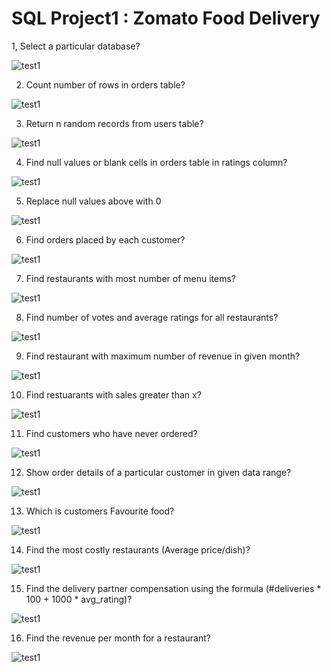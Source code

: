 # SQL Project1 : Zomato Food Delivery

1, Select a particular database?

![test1](https://github.com/Mervin50/SQL_Project1_Zomato_Food_Delivery/assets/167336864/c7fc5670-80c2-461e-be62-17244879fb10)

2. Count number of rows in orders table?

![test1](https://github.com/Mervin50/SQL_Project1_Zomato_Food_Delivery/assets/167336864/7d43d533-c1ab-4099-af59-9a3e0f187b29)

3. Return n random records from users table?

![test1](https://github.com/Mervin50/SQL_Project1_Zomato_Food_Delivery/assets/167336864/4e325f2b-6d6a-4549-a077-b13ec5c79a87)

4. Find null values or blank cells in orders table in ratings column?

![test1](https://github.com/Mervin50/SQL_Project1_Zomato_Food_Delivery/assets/167336864/3f46bf00-9674-4005-a421-b9cb04faa3c5)

5. Replace null values above with 0

![test1](https://github.com/Mervin50/SQL_Project1_Zomato_Food_Delivery/assets/167336864/265dce29-c770-4956-b84b-db78dfcb8b0b)

6. Find orders placed by each customer?

![test1](https://github.com/Mervin50/SQL_Project1_Zomato_Food_Delivery/assets/167336864/27f42c20-85f3-40d5-873b-253bb06f4866)

7. Find restaurants with most number of menu items?

![test1](https://github.com/Mervin50/SQL_Project1_Zomato_Food_Delivery/assets/167336864/0e2360a8-c00f-407b-a6b0-1e7dacfa061c)

8. Find number of votes and average ratings for all restaurants?

![test1](https://github.com/Mervin50/SQL_Project1_Zomato_Food_Delivery/assets/167336864/d8d10095-255e-49e2-9920-f19a7cf75361)

9. Find restaurant with maximum number of revenue in given month?

![test1](https://github.com/Mervin50/SQL_Project1_Zomato_Food_Delivery/assets/167336864/af1a98b1-2caf-4ffa-9515-59e87f102f60)

10. Find restuarants with sales greater than x?

![test1](https://github.com/Mervin50/SQL_Project1_Zomato_Food_Delivery/assets/167336864/2dba4661-9696-4c38-a33f-93f71c98dffc)

11. Find customers who have never ordered?

![test1](https://github.com/Mervin50/SQL_Project1_Zomato_Food_Delivery/assets/167336864/d31183d0-2641-4ec9-8db6-b58b0d3f597a)

12. Show order details of a particular customer in given data range?

![test1](https://github.com/Mervin50/SQL_Project1_Zomato_Food_Delivery/assets/167336864/85108c4b-8f4c-4b01-b33a-2a260b1e9ee8)

13. Which is customers Favourite food?

![test1](https://github.com/Mervin50/SQL_Project1_Zomato_Food_Delivery/assets/167336864/ffece47f-2236-42e0-9042-a58ceb0cbdc2)

14. Find the most costly restaurants (Average price/dish)?

![test1](https://github.com/Mervin50/SQL_Project1_Zomato_Food_Delivery/assets/167336864/7a591c26-f2b5-4fdf-94f2-f97cfc6a94ea)

15. Find the delivery partner compensation using the formula (#deliveries * 100 + 1000 * avg_rating)?

![test1](https://github.com/Mervin50/SQL_Project1_Zomato_Food_Delivery/assets/167336864/fa9b6c3c-c57d-45e4-ab8f-36962fb8270c)

16. Find the revenue per month for a restaurant?

![test1](https://github.com/Mervin50/SQL_Project1_Zomato_Food_Delivery/assets/167336864/462c6b5e-04f4-48c6-b25f-91a1b650db38)




 






















